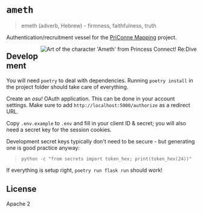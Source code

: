 # `ameth`

> emeth (adverb, Hebrew) - firmness, faithfulness, truth

Authentication/recruitment vessel for the [PriConne Mapping](https://pcr.til.pm) project.

<img src="https://u.til.pm/2023/07/amesu.png" alt="Art of the character 'Ameth' from Princess Connect! Re:Dive" style="float: right;"/>

## Development

You will need `poetry` to deal with dependencies. Running `poetry install` in the project folder should take care of everything.

Create an *osu!* OAuth application. This can be done in your account settings. Make sure to add `http://localhost:5000/authorize` as a redirect URL.

Copy `.env.example` to `.env` and fill in your client ID & secret; you will also need a secret key for the session cookies.

Development secret keys typically don't need to be secure - but generating one is good practice anyway:
> `python -c "from secrets import token_hex; print(token_hex(24))"`

If everything is setup right, `poetry run flask run` should work!

## License

Apache 2

